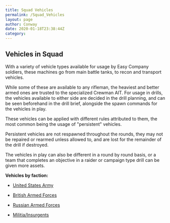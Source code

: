 ```yaml
---
title: Squad Vehicles
permalink: /Squad_Vehicles
layout: page
author: Conway
date: 2020-01-18T23:38:44Z
category: 
---
```

## Vehicles in Squad

With a variety of vehicle types available for usage by Easy Company soldiers, these machines go from main battle tanks, to recon and transport vehicles.

While some of these are available to any rifleman, the heaviest and better armed ones are trusted to the specialized Crewman AIT. For usage in drills, the vehicles available to either side are decided in the drill planning, and can be seen beforehand in the drill brief, alongside the spawn commands for the vehicles in play.

These vehicles can be applied with different rules attributed to them, the most common being the usage of "persistent" vehicles.

Persistent vehicles are not respawned throughout the rounds, they may not be repaired or rearmed unless allowed to, and are lost for the remainder of the drill if destroyed.

The vehicles in play can also be different in a round by round basis, or a team that completes an objective in a raider or campaign type drill can be given more assets.

**Vehicles by faction:**

  - [United States Army](Squad_Vehicles_US "wikilink")

  - [British Armed Forces](Squad_Vehicles_UK "wikilink")

  - [Russian Armed Forces](Squad_Vehicles_RU "wikilink")

  - [Militia/Insurgents](Squad_Vehicles_INS "wikilink")